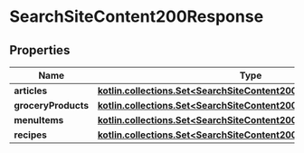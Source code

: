 
# SearchSiteContent200Response

## Properties
| Name | Type | Description | Notes |
| ------------ | ------------- | ------------- | ------------- |
| **articles** | [**kotlin.collections.Set&lt;SearchSiteContent200ResponseArticlesInner&gt;**](SearchSiteContent200ResponseArticlesInner.md) |  |  |
| **groceryProducts** | [**kotlin.collections.Set&lt;SearchSiteContent200ResponseArticlesInner&gt;**](SearchSiteContent200ResponseArticlesInner.md) |  |  |
| **menuItems** | [**kotlin.collections.Set&lt;SearchSiteContent200ResponseArticlesInner&gt;**](SearchSiteContent200ResponseArticlesInner.md) |  |  |
| **recipes** | [**kotlin.collections.Set&lt;SearchSiteContent200ResponseArticlesInner&gt;**](SearchSiteContent200ResponseArticlesInner.md) |  |  |



